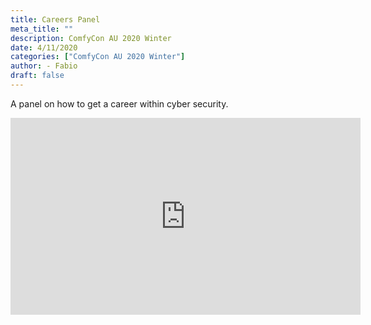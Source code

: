 ```yaml
---
title: Careers Panel
meta_title: ""
description: ComfyCon AU 2020 Winter
date: 4/11/2020
categories: ["ComfyCon AU 2020 Winter"]
author: - Fabio
draft: false
---
```

A panel on how to get a career within cyber security.

<iframe width="560" height="315" src="https://www.youtube.com/embed/a7RsAnaJ48k?si=4r_3UV2mlzLqstUT" title="YouTube video player" frameborder="0" allow="accelerometer; autoplay; clipboard-write; encrypted-media; gyroscope; picture-in-picture; web-share" allowfullscreen></iframe>
